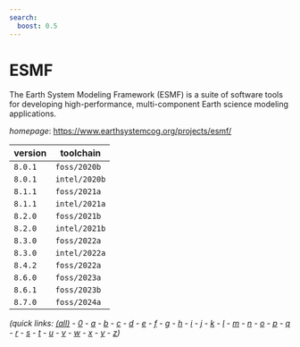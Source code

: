 ```yaml
---
search:
  boost: 0.5
---
```

# ESMF

The Earth System Modeling Framework (ESMF) is a suite of software tools for developing  high-performance, multi-component Earth science modeling applications.

*homepage*: <https://www.earthsystemcog.org/projects/esmf/>

version | toolchain
--------|----------
``8.0.1`` | ``foss/2020b``
``8.0.1`` | ``intel/2020b``
``8.1.1`` | ``foss/2021a``
``8.1.1`` | ``intel/2021a``
``8.2.0`` | ``foss/2021b``
``8.2.0`` | ``intel/2021b``
``8.3.0`` | ``foss/2022a``
``8.3.0`` | ``intel/2022a``
``8.4.2`` | ``foss/2022a``
``8.6.0`` | ``foss/2023a``
``8.6.1`` | ``foss/2023b``
``8.7.0`` | ``foss/2024a``


*(quick links: [(all)](../index.md) - [0](../0/index.md) - [a](../a/index.md) - [b](../b/index.md) - [c](../c/index.md) - [d](../d/index.md) - [e](../e/index.md) - [f](../f/index.md) - [g](../g/index.md) - [h](../h/index.md) - [i](../i/index.md) - [j](../j/index.md) - [k](../k/index.md) - [l](../l/index.md) - [m](../m/index.md) - [n](../n/index.md) - [o](../o/index.md) - [p](../p/index.md) - [q](../q/index.md) - [r](../r/index.md) - [s](../s/index.md) - [t](../t/index.md) - [u](../u/index.md) - [v](../v/index.md) - [w](../w/index.md) - [x](../x/index.md) - [y](../y/index.md) - [z](../z/index.md))*

